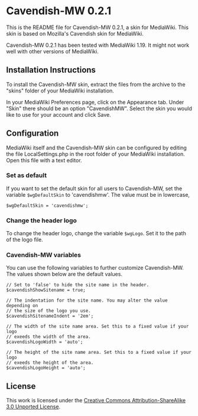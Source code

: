 # Cavendish-MW 0.2.1

This is the README file for Cavendish-MW 0.2.1, a skin for MediaWiki. This skin
is based on Mozilla's Cavendish skin for MediaWiki.

Cavendish-MW 0.2.1 has been tested with MediaWiki 1.19. It might not work well
with other versions of MediaWiki.

## Installation Instructions

To install the Cavendish-MW skin, extract the files from the archive to the
"skins" folder of your MediaWiki installation.

In your MediaWiki Preferences page, click on the Appearance tab. Under "Skin"
there should be an option "CavendishMW". Select the skin you would like to use
for your account and click Save.

## Configuration

MediaWiki itself and the Cavendish-MW skin can be configured by editing the file
LocalSettings.php in the root folder of your MediaWiki installation. Open this
file with a text editor.

### Set as default

If you want to set the default skin for all users to Cavendish-MW, set the
variable `$wgDefaultSkin` to 'cavendishmw'. The value must be in lowercase,

    $wgDefaultSkin = 'cavendishmw';

### Change the header logo

To change the header logo, change the variable `$wgLogo`. Set it to the path
of the logo file.

### Cavendish-MW variables

You can use the following variables to further customize Cavendish-MW. The
values shown below are the default values.

    // Set to 'false' to hide the site name in the header.
    $cavendishShowSitename = true;

    // The indentation for the site name. You may alter the value depending on
    // the size of the logo you use.
    $cavendishSitenameIndent = '2em';

    // The width of the site name area. Set this to a fixed value if your logo
    // exeeds the width of the area.
    $cavendishLogoWidth = 'auto';

    // The height of the site name area. Set this to a fixed value if your logo
    // exeeds the height of the area.
    $cavendishLogoHeight = 'auto';

## License

This work is licensed under the [Creative Commons Attribution-ShareAlike 3.0 Unported License](http://creativecommons.org/licenses/by-sa/3.0/).
